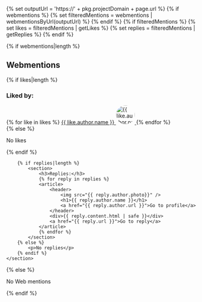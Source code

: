 {% set outputUrl = 'https://' + pkg.projectDomain + page.url %}
{% if webmentions %}
{% set filteredMentions = webmentions | webmentionsByUrl(outputUrl) %}
{% endif %}
{% if filteredMentions %}
{% set likes = filteredMentions | getLikes %}
{% set replies = filteredMentions | getReplies %}
{% endif %}

{% if webmentions|length %}

<section>
<h2>Webmentions</h2>
{% if likes|length %}
<section>
<h3>Liked by:</h3>
{% for like in likes %}
<a href="{{ like.author.url }}">
<span>{{ like.author.name }}</span>
<img src="{{ like.author.photo }}" alt="{{ like.author.name }}" style="border-radius: 50%" width="50" height="50"  />
</a>
{% endfor %}
</section>
{% else %}  
 <p>No likes</p>
{% endif %}

        {% if replies|length %}
            <section>
                <h3>Replies:</h3>
                {% for reply in replies %}
                <article>
                    <header>
                        <img src="{{ reply.author.photo}}" />
                        <h1>{{ reply.author.name }}</h1>
                        <a href="{{ reply.author.url }}">Go to profile</a>
                    </header>
                    <div>{{ reply.content.html | safe }}</div>
                    <a href="{{ reply.url }}">Go to reply</a>
                </article>
                {% endfor %}
            </section>
        {% else %}
            <p>No replies</p>
        {% endif %}
    </section>

{% else %}

<p>No Web mentions</p>
{% endif %}
